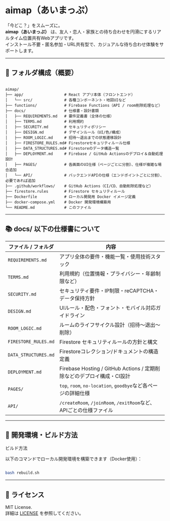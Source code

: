 # aimap（あいまっぷ）

「今どこ？」をスムーズに。  
**aimap（あいまっぷ）** は、友人・恋人・家族との待ち合わせを円滑にするリアルタイム位置共有Webアプリです。  
インストール不要・匿名参加・URL共有型で、カジュアルな待ち合わせ体験をサポートします。

---

## 📁 フォルダ構成（概要）

```

aimap/
├── app/                  # React アプリ本体（フロントエンド）
│   └── src/              # 各種コンポーネント・地図UIなど
├── functions/            # Firebase Functions（API / room削除処理など）
├── docs/                 # 仕様書・設計書類
│   ├── REQUIREMENTS.md   # 要件定義書（全体の仕様）
│   ├── TERMS.md          # 利用規約
│   ├── SECURITY.md       # セキュリティポリシー
│   ├── DESIGN.md         # デザインルール（UI/色/構成）
│   ├── ROOM_LOGIC.md     # 招待〜退出までの状態遷移設計
│   ├── FIRESTORE_RULES.md# Firestoreセキュリティルール仕様
│   ├── DATA_STRUCTURES.md# Firestoreのデータ構造一覧
│   ├── DEPLOYMENT.md     # Firebase / GitHub Actionsのデプロイ＆自動処理設計
│   ├── PAGES/            # 各画面のUI仕様（ページごとに分割）、仕様が複雑な場合追加
│   └── API/              # バックエンドAPIの仕様（エンドポイントごとに分割）、必要であれば追加
├── .github/workflows/    # GitHub Actions（CI/CD、自動削除処理など）
├── firestore.rules       # Firestore セキュリティルール
├── Dockerfile            # ローカル開発用 Docker イメージ定義 
├── docker-compose.yml    # Docker 開発環境構築用
└── README.md             # このファイル

```

---

## 📚 docs/ 以下の仕様書について

| ファイル / フォルダ | 内容 |
|---------------------|------|
| `REQUIREMENTS.md`   | アプリ全体の要件・機能一覧・使用技術スタック |
| `TERMS.md`          | 利用規約（位置情報・プライバシー・年齢制限など） |
| `SECURITY.md`       | セキュリティ要件・IP制限・reCAPTCHA・データ保持方針 |
| `DESIGN.md`         | UIルール・配色・フォント・モバイル対応ガイドライン |
| `ROOM_LOGIC.md`     | ルームのライフサイクル設計（招待〜退出〜削除） |
| `FIRESTORE_RULES.md`| Firestore セキュリティルールの方針と構文 |
| `DATA_STRUCTURES.md`| Firestoreコレクション/ドキュメントの構造定義 |
| `DEPLOYMENT.md`     | Firebase Hosting / GitHub Actions / 定期削除などのデプロイ構成・CI設計 |
| `PAGES/`            | `top`, `room`, `no-location`, `goodbye`など各ページの詳細仕様 |
| `API/`              | `/createRoom`, `/joinRoom`, `/exitRoom`など、APIごとの仕様ファイル |

---

## 🧪 開発環境・ビルド方法

ビルド方法

以下のコマンドでローカル開発環境を構築できます（Docker使用）：

``` bash

bash rebuild.sh

```

---

## 🚀 ライセンス

MIT License.  
詳細は [LICENSE](./LICENSE) を参照してください。
```

